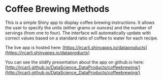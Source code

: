 # Coffee Brewing Methods

This is a simple Shiny app to display coffee brewing instructions. 
It allows the user to specify the units (either grams or ounces) and the number of servings (from one to four).
The interface will automatically update with correct values based on a standard ratio of coffee to water for each recipe.

The live app is hosted here:
[https://jrcarli.shinyapps.io/dataproducts](https://jrcarli.shinyapps.io/dataproducts)

You can see the slidify presentation about the app on github.io here:
[http://jrcarli.github.io/DataScience_DataProducts/coffeebrewing/](http://jrcarli.github.io/DataScience_DataProducts/coffeebrewing/)
